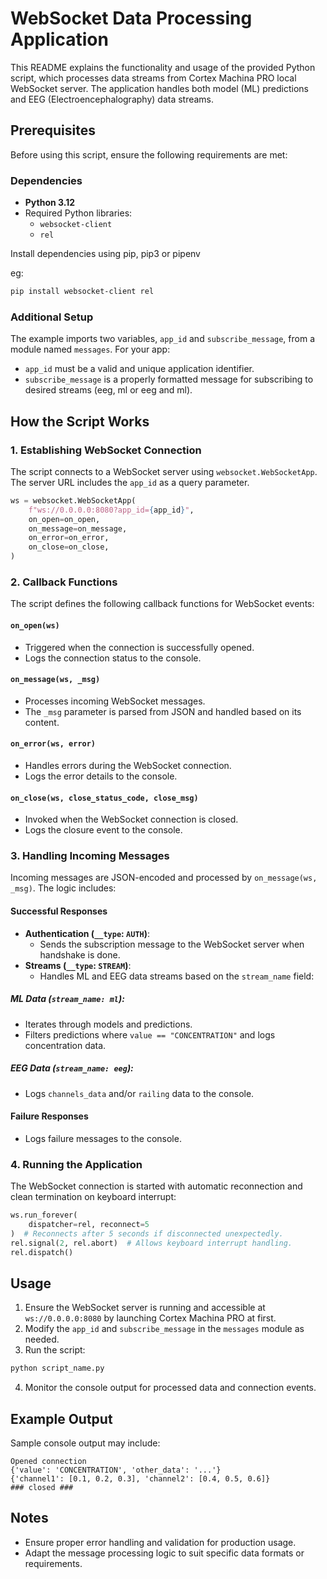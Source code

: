 # WebSocket Data Processing Application

This README explains the functionality and usage of the provided Python script, which processes data streams from Cortex Machina PRO local WebSocket server. The application handles both model (ML) predictions and EEG (Electroencephalography) data streams.

## Prerequisites

Before using this script, ensure the following requirements are met:

### Dependencies
- **Python 3.12**
- Required Python libraries:
  - `websocket-client`
  - `rel`

Install dependencies using pip, pip3 or pipenv

eg:

```bash
pip install websocket-client rel
```

### Additional Setup
The example imports two variables, `app_id` and `subscribe_message`, from a module named `messages`.
For your app:
- `app_id` must be a valid and unique application identifier.
- `subscribe_message` is a properly formatted message for subscribing to desired streams (eeg, ml or eeg and ml).

## How the Script Works

### 1. Establishing WebSocket Connection
The script connects to a WebSocket server using `websocket.WebSocketApp`. The server URL includes the `app_id` as a query parameter.

```python
ws = websocket.WebSocketApp(
    f"ws://0.0.0.0:8080?app_id={app_id}",
    on_open=on_open,
    on_message=on_message,
    on_error=on_error,
    on_close=on_close,
)
```

### 2. Callback Functions
The script defines the following callback functions for WebSocket events:

#### `on_open(ws)`
- Triggered when the connection is successfully opened.
- Logs the connection status to the console.

#### `on_message(ws, _msg)`
- Processes incoming WebSocket messages.
- The `_msg` parameter is parsed from JSON and handled based on its content.

#### `on_error(ws, error)`
- Handles errors during the WebSocket connection.
- Logs the error details to the console.

#### `on_close(ws, close_status_code, close_msg)`
- Invoked when the WebSocket connection is closed.
- Logs the closure event to the console.

### 3. Handling Incoming Messages
Incoming messages are JSON-encoded and processed by `on_message(ws, _msg)`. The logic includes:

#### Successful Responses
- **Authentication (`__type`: `AUTH`)**:
  - Sends the subscription message to the WebSocket server when handshake is done.
- **Streams (`__type`: `STREAM`)**:
  - Handles ML and EEG data streams based on the `stream_name` field:

##### ML Data (`stream_name: ml`):
- Iterates through models and predictions.
- Filters predictions where `value == "CONCENTRATION"` and logs concentration data.

##### EEG Data (`stream_name: eeg`):
- Logs `channels_data` and/or `railing` data to the console.

#### Failure Responses
- Logs failure messages to the console.

### 4. Running the Application
The WebSocket connection is started with automatic reconnection and clean termination on keyboard interrupt:

```python
ws.run_forever(
    dispatcher=rel, reconnect=5
)  # Reconnects after 5 seconds if disconnected unexpectedly.
rel.signal(2, rel.abort)  # Allows keyboard interrupt handling.
rel.dispatch()
```

## Usage
1. Ensure the WebSocket server is running and accessible at `ws://0.0.0.0:8080` by launching Cortex Machina PRO at first.
2. Modify the `app_id` and `subscribe_message` in the `messages` module as needed.
3. Run the script:

```bash
python script_name.py
```

4. Monitor the console output for processed data and connection events.

## Example Output
Sample console output may include:
```plaintext
Opened connection
{'value': 'CONCENTRATION', 'other_data': '...'}
{'channel1': [0.1, 0.2, 0.3], 'channel2': [0.4, 0.5, 0.6]}
### closed ###
```

## Notes
- Ensure proper error handling and validation for production usage.
- Adapt the message processing logic to suit specific data formats or requirements.
